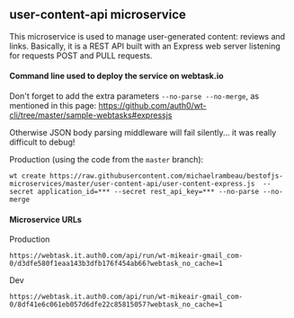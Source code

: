## user-content-api microservice

This microservice is used to manage user-generated content: reviews and links.
Basically, it is a REST API built with an Express web server listening for requests POST and PULL requests.

#### Command line used to deploy the service on webtask.io

Don't forget to add the extra parameters `--no-parse --no-merge`, as mentioned in this page: https://github.com/auth0/wt-cli/tree/master/sample-webtasks#expressjs

Otherwise JSON body parsing middleware will fail silently... it was really difficult to debug!

Production (using the code from the `master` branch):

```
wt create https://raw.githubusercontent.com/michaelrambeau/bestofjs-microservices/master/user-content-api/user-content-express.js  --secret application_id=*** --secret rest_api_key=*** --no-parse --no-merge
```

#### Microservice URLs

Production

```
https://webtask.it.auth0.com/api/run/wt-mikeair-gmail_com-0/d3dfe580f1eaa143b3dfb176f454ab66?webtask_no_cache=1
```

Dev

```
https://webtask.it.auth0.com/api/run/wt-mikeair-gmail_com-0/8df41e6c061eb057d6dfe22c85815057?webtask_no_cache=1
```

